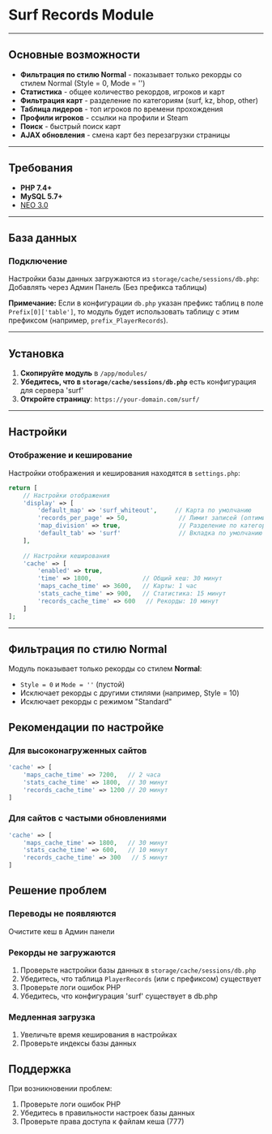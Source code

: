 # Surf Records Module

---

## Основные возможности

- **Фильтрация по стилю Normal** - показывает только рекорды со стилем Normal (Style = 0, Mode = '')
- **Статистика** - общее количество рекордов, игроков и карт
- **Фильтрация карт** - разделение по категориям (surf, kz, bhop, other)
- **Таблица лидеров** - топ игроков по времени прохождения
- **Профили игроков** - ссылки на профили и Steam
- **Поиск** - быстрый поиск карт
- **AJAX обновления** - смена карт без перезагрузки страницы

---

## Требования

- **PHP 7.4+**
- **MySQL 5.7+**
- [NEO 3.0](https://stellarteam.store/resource/template-neo-v3)

---

## База данных

### Подключение
Настройки базы данных загружаются из `storage/cache/sessions/db.php`:
Добавлять через Админ Панель (Без префикса таблицы)

**Примечание:** Если в конфигурации `db.php` указан префикс таблиц в поле `Prefix[0]['table']`, то модуль будет использовать таблицу с этим префиксом (например, `prefix_PlayerRecords`).

---

## Установка

1. **Скопируйте модуль** в `/app/modules/`
2. **Убедитесь, что в `storage/cache/sessions/db.php`** есть конфигурация для сервера 'surf'
3. **Откройте страницу**: `https://your-domain.com/surf/`

---

## Настройки

### Отображение и кеширование
Настройки отображения и кеширования находятся в `settings.php`:

```php
return [
    // Настройки отображения
    'display' => [
        'default_map' => 'surf_whiteout',     // Карта по умолчанию
        'records_per_page' => 50,              // Лимит записей (оптимизировано)
        'map_division' => true,                // Разделение по категориям
        'default_tab' => 'surf'                // Вкладка по умолчанию
    ],
    
    // Настройки кеширования
    'cache' => [
        'enabled' => true,
        'time' => 1800,              // Общий кеш: 30 минут
        'maps_cache_time' => 3600,   // Карты: 1 час
        'stats_cache_time' => 900,   // Статистика: 15 минут
        'records_cache_time' => 600   // Рекорды: 10 минут
    ]
];
```

---

## Фильтрация по стилю Normal

Модуль показывает только рекорды со стилем **Normal**:
- `Style = 0` и `Mode = ''` (пустой)
- Исключает рекорды с другими стилями (например, Style = 10)
- Исключает рекорды с режимом "Standard"

## Рекомендации по настройке

### Для высоконагруженных сайтов
```php
'cache' => [
    'maps_cache_time' => 7200,   // 2 часа
    'stats_cache_time' => 1800,  // 30 минут
    'records_cache_time' => 1200 // 20 минут
]
```

### Для сайтов с частыми обновлениями
```php
'cache' => [
    'maps_cache_time' => 1800,   // 30 минут
    'stats_cache_time' => 600,   // 10 минут
    'records_cache_time' => 300   // 5 минут
]
```

## Решение проблем

### Переводы не появляются
Очистите кеш в Админ панели

### Рекорды не загружаются
1. Проверьте настройки базы данных в `storage/cache/sessions/db.php`
2. Убедитесь, что таблица `PlayerRecords` (или с префиксом) существует
3. Проверьте логи ошибок PHP
4. Убедитесь, что конфигурация 'surf' существует в db.php

### Медленная загрузка
1. Увеличьте время кеширования в настройках
2. Проверьте индексы базы данных

## Поддержка
При возникновении проблем:
1. Проверьте логи ошибок PHP
2. Убедитесь в правильности настроек базы данных
3. Проверьте права доступа к файлам кеша (777)
